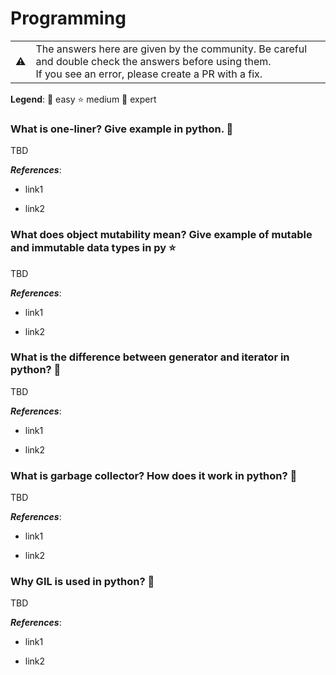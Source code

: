 # Programming

<table>
   <tr>
      <td>⚠️</td>
      <td>
         The answers here are given by the community. Be careful and double check the answers before using them. <br>
         If you see an error, please create a PR with a fix.
      </td>
   </tr>
</table>

**Legend**: 👶 easy ‍⭐️ medium 🚀 expert

<!-- content -->

### What is one-liner? Give example in python. 👶

TBD

***References***:

- link1

- link2

### What does object mutability mean? Give example of mutable and immutable data types in py ‍⭐

TBD

***References***:

- link1

- link2

### What is the difference between generator and iterator in python? 🚀

TBD

***References***:

- link1

- link2


### What is garbage collector? How does it work in python? 🚀

TBD

***References***:

- link1

- link2

### Why GIL is used in python? 🚀

TBD

***References***:

- link1

- link2